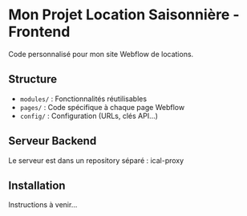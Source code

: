 # Mon Projet Location Saisonnière - Frontend

Code personnalisé pour mon site Webflow de locations.

## Structure
- `modules/` : Fonctionnalités réutilisables
- `pages/` : Code spécifique à chaque page Webflow
- `config/` : Configuration (URLs, clés API...)

## Serveur Backend
Le serveur est dans un repository séparé : ical-proxy

## Installation
Instructions à venir...
